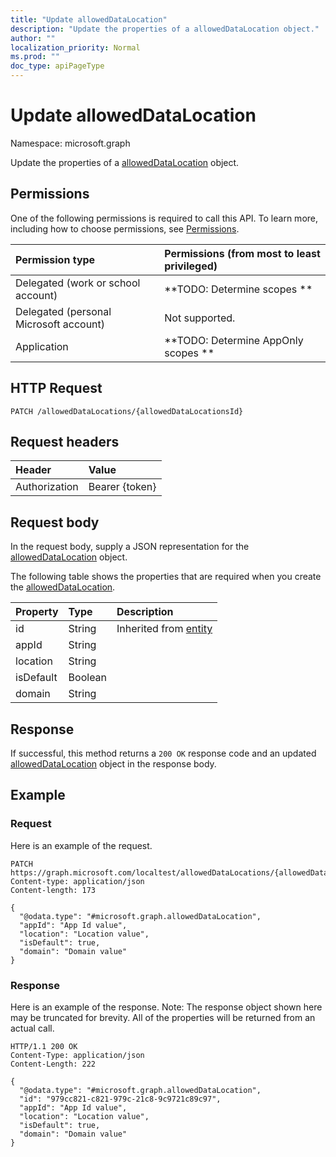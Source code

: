 ```yaml
---
title: "Update allowedDataLocation"
description: "Update the properties of a allowedDataLocation object."
author: ""
localization_priority: Normal
ms.prod: ""
doc_type: apiPageType
---
```


# Update allowedDataLocation

Namespace: microsoft.graph

Update the properties of a [allowedDataLocation](../resources/alloweddatalocation.md) object.

## Permissions
One of the following permissions is required to call this API. To learn more, including how to choose permissions, see [Permissions](/concepts/permissions-reference.md).

|Permission type|Permissions (from most to least privileged)|
|:---|:---|
|Delegated (work or school account)|**TODO: Determine scopes **|
|Delegated (personal Microsoft account)|Not supported.|
|Application|**TODO: Determine AppOnly scopes **|

## HTTP Request
<!-- {
  "blockType": "ignored"
}
-->
``` http
PATCH /allowedDataLocations/{allowedDataLocationsId}
```

## Request headers
|Header|Value|
|:---|:---|
|Authorization|Bearer {token}|

## Request body
In the request body, supply a JSON representation for the [allowedDataLocation](../resources/alloweddatalocation.md) object.

The following table shows the properties that are required when you create the [allowedDataLocation](../resources/alloweddatalocation.md).

|Property|Type|Description|
|:---|:---|:---|
|id|String| Inherited from [entity](../resources/entity.md)|
|appId|String||
|location|String||
|isDefault|Boolean||
|domain|String||



## Response
If successful, this method returns a `200 OK` response code and an updated [allowedDataLocation](../resources/alloweddatalocation.md) object in the response body.

## Example

### Request
Here is an example of the request.
<!-- {
  "blockType": "request",
  "name": "update_alloweddatalocation"
}
-->
``` http
PATCH https://graph.microsoft.com/localtest/allowedDataLocations/{allowedDataLocationsId}
Content-type: application/json
Content-length: 173

{
  "@odata.type": "#microsoft.graph.allowedDataLocation",
  "appId": "App Id value",
  "location": "Location value",
  "isDefault": true,
  "domain": "Domain value"
}
```

### Response
Here is an example of the response. Note: The response object shown here may be truncated for brevity. All of the properties will be returned from an actual call.
<!-- {
  "blockType": "response",
  "truncated": true
}
-->
``` http
HTTP/1.1 200 OK
Content-Type: application/json
Content-Length: 222

{
  "@odata.type": "#microsoft.graph.allowedDataLocation",
  "id": "979cc821-c821-979c-21c8-9c9721c89c97",
  "appId": "App Id value",
  "location": "Location value",
  "isDefault": true,
  "domain": "Domain value"
}
```

